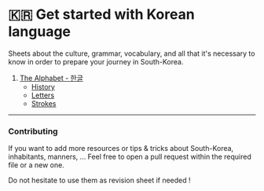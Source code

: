 # :kr: Get started with Korean language
Sheets  about the culture, grammar, vocabulary, and all that it's necessary to know in order to prepare your journey in South-Korea.

1. [The Alphabet - 한글](Alphabet)
    - [History](Alphabet/HISTORY.md)
    - [Letters](Alphabet/LETTERS.md)
    - [Strokes](Alphabet/STROKES.md)

---
### Contributing

If you want to add more resources or tips & tricks about South-Korea, inhabitants, manners, ... Feel free to open a pull request within the required file or a new one. 

Do not hesitate to use them as revision sheet if needed !